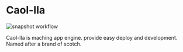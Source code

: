 # Caol-Ila
![snapshot workflow](https://github.com/ryo29wx/Caol-Ila/actions/workflows/ci.yml/badge.svg)


Caol-Ila is maching app engine. provide easy deploy and development.<br>
Named after a brand of scotch.